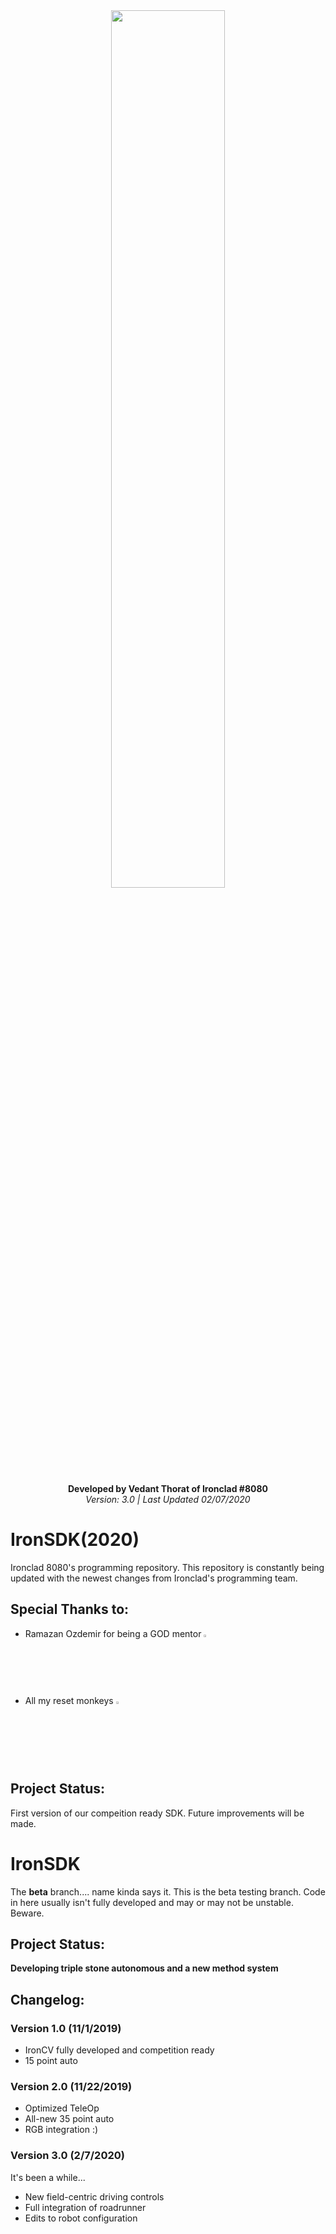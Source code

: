 <div align="center">
  <img src="https://i.imgur.com/9nZyLP6.jpg" width="60%" height="60%" class="center">
  <br></br>
<b>Developed by Vedant Thorat of Ironclad #8080</b>
  <br/>
  <i>Version: 3.0 | Last Updated 02/07/2020</i>
</div>

# IronSDK(2020)
Ironclad 8080's programming repository. This repository is constantly being updated with the newest changes from Ironclad's programming team.

## Special Thanks to:
- Ramazan Ozdemir for being a GOD mentor <img src ="https://i.imgur.com/EZm56V7.jpg" width="2.5%" height="2.5%" class="center">
- All my reset monkeys <img src="https://i.imgur.com/MeZJyow.png" width="2.5%" height="2.5%" class="center">

## Project Status:
First version of our compeition ready SDK. Future improvements will be made.
# IronSDK
The **beta** branch.... name kinda says it. This is the beta testing branch. Code in here usually isn't fully developed and may or may not be unstable. Beware.

## Project Status:
**Developing triple stone autonomous and a new method system**

## Changelog:
 
 ### Version 1.0 (11/1/2019)
  - IronCV fully developed and competition ready
  - 15 point auto
  
  ### Version 2.0 (11/22/2019)
  - Optimized TeleOp 
  - All-new 35 point auto
  - RGB integration :)
  
  ### Version 3.0 (2/7/2020)
  It's been a while...
  - New field-centric driving controls
  - Full integration of roadrunner
  - Edits to robot configuration
